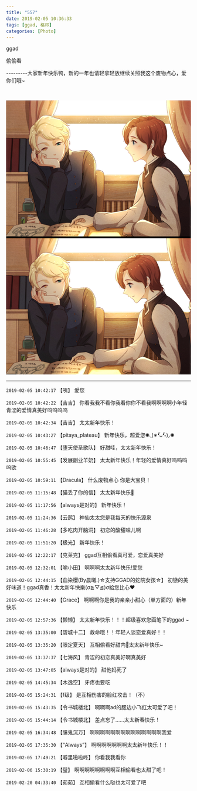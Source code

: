 ```yaml
---
title: "557"
date: 2019-02-05 10:36:33
tags: [ggad, 格邓]
categories: [Photo]
---
```


<p>ggad</p> 
<p>偷偷看</p> 
<p>---------大家新年快乐鸭，新的一年也请轻拿轻放继续关照我这个废物点心，爱你们哦~</p> 
<p><br /></p>

![](https://raw.githubusercontent.com/alicewish/meowchain247/master/img_cVZNdzJtQk9JV2RUMUl5K0JWQ0krbENEcTdGMGdhL01ibVdqSDNwTXNaQ0ZjZ2RpZUQ1QWJBPT0.jpg)

---

`2019-02-05 10:42:17` 【咦】 愛您

`2019-02-05 10:42:22` 【吉吉】 你看我我不看你我看你你不看我啊啊啊啊小年轻青涩的爱情真美好呜呜呜呜

`2019-02-05 10:42:34` 【吉吉】 太太新年快乐！

`2019-02-05 10:43:27` 【pitaya\_plateau】 新年快乐，超爱您✺◟(∗❛ัᴗ❛ั∗)◞✺

`2019-02-05 10:46:47` 【堕天使圣歌队】 好甜哇，太太新年快乐！

`2019-02-05 10:55:45` 【发展副业羊奶】 太太新年快乐！年轻的爱情真好呜呜呜呜欧

`2019-02-05 10:59:11` 【Dracula】 什么废物点心 你是大宝贝！

`2019-02-05 11:15:48` 【猫丢了你的信】 太太新年快乐🥰

`2019-02-05 11:17:56` 【always是对的】 新年快乐！

`2019-02-05 11:24:36` 【云鹄】 神仙太太您是我每天的快乐源泉

`2019-02-05 11:46:28` 【多吃肉开脑洞】 初恋的酸甜味儿啊

`2019-02-05 11:51:20` 【极光】 新年快乐！

`2019-02-05 12:22:17` 【克莱克】 ggad互相偷看真可爱，恋爱真美好

`2019-02-05 12:32:01` 【喻小田】 啊啊啊太太新年快乐!爱您

`2019-02-05 12:44:15` 【血染櫻(By晨曦.)☆支持GGAD的蛇院女孩☆】 初戀的美好味道！ggad真香！太太新年快樂(σ≧▽≦)σ給您比心♥

`2019-02-05 12:44:40` 【Grace】 啊啊啊你是我的亲亲小甜心（单方面的）新年快乐

`2019-02-05 12:57:36` 【懒懒】 太太新年快乐！！！超级喜欢您画笔下的ggad ~

`2019-02-05 13:35:00` 【碧城十二】 救命哦！！年轻人谈恋爱真好！！

`2019-02-05 13:35:20` 【限定夏天】 互相偷看好甜内💓太太新年快乐~

`2019-02-05 13:37:37` 【七海风】 青涩的初恋真美好啊真美好

`2019-02-05 13:47:05` 【always是对的】 甜他妈死了

`2019-02-05 14:45:34` 【木逸空】 牙疼也要吃

`2019-02-05 15:24:31` 【f级】 是互相伤害的脸红攻击！（不）

`2019-02-05 15:43:35` 【令书城楼北】 啊啊啊ad的腮边小飞红太可爱了吧！

`2019-02-05 15:44:14` 【令书城楼北】 差点忘了……太太新春快乐！

`2019-02-05 16:34:48` 【膜鬼沉万】 啊啊啊啊啊啊啊啊啊啊啊啊啊啊我爱

`2019-02-05 17:35:30` 【“Always”】 啊啊啊啊啊啊啊太太新年快乐！！

`2019-02-05 17:49:21` 【噼里啪啦咚】 你看我我看你

`2019-02-06 15:30:19` 【璧】 啊啊啊啊啊啊啊啊互相偷看也太甜了吧！

`2019-02-20 04:33:40` 【茹茹】 互相偷看什么哒也太可爱了吧
